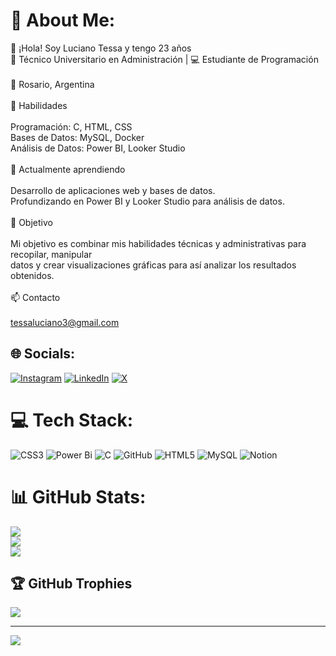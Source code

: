 # 💫 About Me:
👋 ¡Hola! Soy Luciano Tessa y tengo 23 años<br>💼 Técnico Universitario en Administración | 💻 Estudiante de Programación<br><br>📍 Rosario, Argentina<br><br>🚀 Habilidades<br><br>    Programación: C, HTML, CSS<br>    Bases de Datos: MySQL, Docker<br>    Análisis de Datos: Power BI, Looker Studio<br><br>🌱 Actualmente aprendiendo<br><br>    Desarrollo de aplicaciones web y bases de datos.<br>    Profundizando en Power BI y Looker Studio para análisis de datos.<br><br>🎯 Objetivo<br><br>Mi objetivo es combinar mis habilidades técnicas y administrativas para recopilar, manipular<br>datos y crear visualizaciones gráficas para así analizar los resultados obtenidos.<br><br>📫 Contacto<br><br>tessaluciano3@gmail.com<br>


## 🌐 Socials:
[![Instagram](https://img.shields.io/badge/Instagram-%23E4405F.svg?logo=Instagram&logoColor=white)](https://instagram.com/@luchotessa) [![LinkedIn](https://img.shields.io/badge/LinkedIn-%230077B5.svg?logo=linkedin&logoColor=white)](https://linkedin.com/in/www.linkedin.com/in/lucianoeliantessa) [![X](https://img.shields.io/badge/X-black.svg?logo=X&logoColor=white)](https://x.com/@LucianoTes80492) 

# 💻 Tech Stack:
![CSS3](https://img.shields.io/badge/css3-%231572B6.svg?style=for-the-badge&logo=css3&logoColor=white) ![Power Bi](https://img.shields.io/badge/power_bi-F2C811?style=for-the-badge&logo=powerbi&logoColor=black) ![C](https://img.shields.io/badge/c-%2300599C.svg?style=for-the-badge&logo=c&logoColor=white) ![GitHub](https://img.shields.io/badge/github-%23121011.svg?style=for-the-badge&logo=github&logoColor=white) ![HTML5](https://img.shields.io/badge/html5-%23E34F26.svg?style=for-the-badge&logo=html5&logoColor=white) ![MySQL](https://img.shields.io/badge/mysql-4479A1.svg?style=for-the-badge&logo=mysql&logoColor=white) ![Notion](https://img.shields.io/badge/Notion-%23000000.svg?style=for-the-badge&logo=notion&logoColor=white)
# 📊 GitHub Stats:
![](https://github-readme-stats.vercel.app/api?username=LucianoTessa&theme=highcontrast&hide_border=false&include_all_commits=true&count_private=true)<br/>
![](https://github-readme-streak-stats.herokuapp.com/?user=LucianoTessa&theme=highcontrast&hide_border=false)<br/>
![](https://github-readme-stats.vercel.app/api/top-langs/?username=LucianoTessa&theme=highcontrast&hide_border=false&include_all_commits=true&count_private=true&layout=compact)

## 🏆 GitHub Trophies
![](https://github-profile-trophy.vercel.app/?username=LucianoTessa&theme=monokai&no-frame=false&no-bg=true&margin-w=4)

---
[![](https://visitcount.itsvg.in/api?id=LucianoTessa&icon=0&color=1)](https://visitcount.itsvg.in)

<!-- Proudly created with GPRM ( https://gprm.itsvg.in ) -->

